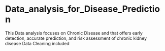 # Data_analysis_for_Disease_Prediction
This Data analysis focuses on Chronic Disease and that offers early detection, accurate prediction, and risk assessment of chronic kidney disease
Data Cleaning included
